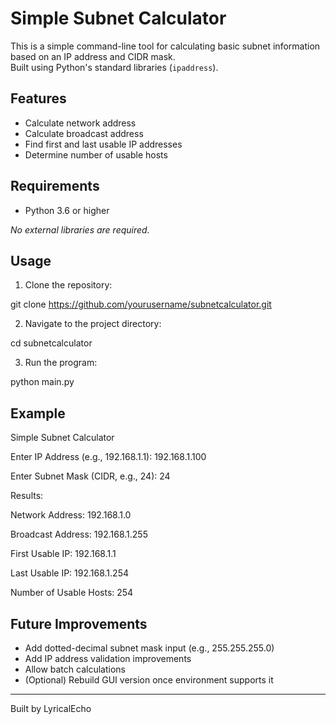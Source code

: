 # Simple Subnet Calculator

This is a simple command-line tool for calculating basic subnet information based on an IP address and CIDR mask.  
Built using Python's standard libraries (`ipaddress`).

## Features
- Calculate network address
- Calculate broadcast address
- Find first and last usable IP addresses
- Determine number of usable hosts

## Requirements
- Python 3.6 or higher

_No external libraries are required._

## Usage
1. Clone the repository:

git clone https://github.com/yourusername/subnetcalculator.git

2. Navigate to the project directory:

cd subnetcalculator

3. Run the program:

python main.py

## Example

Simple Subnet Calculator


Enter IP Address (e.g., 192.168.1.1): 192.168.1.100

Enter Subnet Mask (CIDR, e.g., 24): 24


Results:

Network Address: 192.168.1.0

Broadcast Address: 192.168.1.255

First Usable IP: 192.168.1.1

Last Usable IP: 192.168.1.254

Number of Usable Hosts: 254


## Future Improvements

- Add dotted-decimal subnet mask input (e.g., 255.255.255.0)
- Add IP address validation improvements
- Allow batch calculations
- (Optional) Rebuild GUI version once environment supports it

---

Built by LyricalEcho
